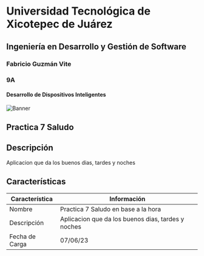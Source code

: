 # Universidad Tecnológica de Xicotepec de Juárez
## Ingeniería en Desarrollo y Gestión de Software
### Fabricio Guzmán Vite
### 9A
#### Desarrollo de Dispositivos Inteligentes

![Banner](Banner-de-Twitch-Nubes-Gamer-Chica-Morado.png)

## Practica 7 Saludo

## Descripción
Aplicacion que da los buenos dias, tardes y noches

## Características
| Característica         | Información                                                              |
|------------------------|--------------------------------------------------------------------------|
| Nombre                 | Practica 7 Saludo en base a la hora                                       |
| Descripción            | Aplicacion que da los buenos dias, tardes y noches |
| Fecha de Carga         | 07/06/23                                                                 |


